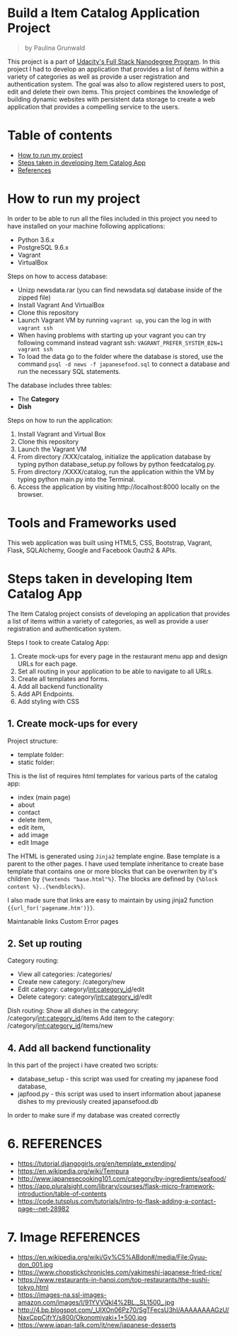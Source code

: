 # Build a Item Catalog Application Project
> by Paulina Grunwald

This project is a part of [Udacity's Full Stack Nanodegree Program](https://www.udacity.com/nanodegree). In this project I had to develop an application that provides a list of items within a variety of categories as well as provide a user registration and authentication system. The goal was also to allow registered users to post, edit and delete their own items. This project combines the knowledge of building dynamic websites with persistent data storage to create a web application that provides a compelling service to the users.


# Table of contents

- [How to run my project](#how-to-run-my-project)
- [Steps taken in developing Item Catalog App](#steps-taken-in-developing-Item-Catalog-App)
- [References](#references)


# How to run my project
In order to be able to run all the files included in this project you need to have installed on your machine following  applications:
- Python 3.6.x
- PostgreSQL 9.6.x
- Vagrant
- VirtualBox

Steps on how to access database:
- Unizp newsdata.rar (you can find newsdata.sql database inside of the zipped file)
- Install Vagrant And VirtualBox
- Clone this repository
- Launch Vagrant VM by running ```vagrant up```, you can the log in with ```vagrant ssh```
- When having problems with starting up your vagrant you can try following command instead vagrant ssh: ```VAGRANT_PREFER_SYSTEM_BIN=1 vagrant ssh```
- To load the data go to the folder where the database is stored, use the command ```psql -d news -f japanesefood.sql``` to connect a database and run the necessary SQL statements.

The database includes three tables:

- The __Category__
- __Dish__


Steps on how to run the application:

1. Install Vagrant and Virtual Box
2. Clone this repository
3. Launch the Vagrant VM
4. From directory /XXX/catalog, initialize the application database by typing python database_setup.py follows by python feedcatalog.py.
5. From directory /XXXX/catalog, run the application within the VM by typing python main.py into the Terminal.
6. Access the application by visiting http://localhost:8000 locally on the browser.

# Tools and Frameworks used

This web application was built using HTML5, CSS, Bootstrap, Vagrant, Flask, SQLAlchemy, Google and Facebook Oauth2 & APIs.

# Steps taken in developing Item Catalog App

The Item Catalog project consists of developing an application that provides a list of items within a variety of categories, as well as provide a user registration and authentication system.

Steps I took to create Catalog App:

1. Create mock-ups for every page in the restaurant menu app and design URLs for each page.
2. Set all routing in your application to be able to navigate to all URLs.
3. Create all templates and forms.
4. Add all backend functionality
5. Add API Endpoints.
6. Add styling with CSS




## 1. Create mock-ups for every

Project structure:
- template folder:
- static folder:


This is the list of requires html templates for various parts of the catalog app:
- index (main page)
- about
- contact
- delete item,
- edit item,
- add image
- edit Image

The HTML is generated using ``Jinja2`` template engine. Base template is a parent to the other pages. I have used template inheritance to create  base template that contains one or more blocks that can be overwriten by it's children by  ``{%extends "base.html"%}``. The blocks are defined by ``{%block content %}..{%endblock%}``.

I also made sure that links are easy to maintain by using jinja2 function ``{{url_for('pagename.htm')}}``.

Maintanable links
Custom Error pages


## 2. Set up routing

Category routing:
- View all categories: /categories/
- Create new category: /category/new
- Edit category: category/<int:category_id>/edit
- Delete category: category/<int:category_id>/edit

Dish routing:
Show all dishes in the category: /category/<int:category_id>/items
Add item to the category: /category/<int:category_id>/items/new


## 4. Add all backend functionality
In  this part of the project i have created two scripts:
- database_setup - this script was used for creating my japanese food database,
- japfood.py - this script was used to insert information about japanese dishes to my previously created japansefood.db

In order to make sure if my database was created correctly



# 6. REFERENCES
- https://tutorial.djangogirls.org/en/template_extending/
- https://en.wikipedia.org/wiki/Tempura
- http://www.japanesecooking101.com/category/by-ingredients/seafood/
- https://app.pluralsight.com/library/courses/flask-micro-framework-introduction/table-of-contents
- https://code.tutsplus.com/tutorials/intro-to-flask-adding-a-contact-page--net-28982
# 7. Image REFERENCES
- https://en.wikipedia.org/wiki/Gy%C5%ABdon#/media/File:Gyuu-don_001.jpg
- https://www.chopstickchronicles.com/yakimeshi-japanese-fried-rice/
- https://www.restaurants-in-hanoi.com/top-restaurants/the-sushi-tokyo.html
- https://images-na.ssl-images-amazon.com/images/I/91YVVQkl4%2BL._SL1500_.jpg
- http://4.bp.blogspot.com/_UIXOn06Pz70/SgTFecsU3hI/AAAAAAAAGzU/NaxCppCjfrY/s800/Okonomiyaki+1+500.jpg
- https://www.japan-talk.com/jt/new/japanese-desserts
